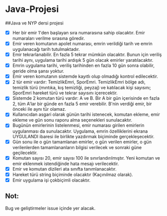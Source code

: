# Java-Projesi
##Java ve NYP dersi projesi

- [X] Her bir emir 1'den başlayan sıra numarasına sahip olacaktır. Emir numaraları verilme sırasına göredir.
- [X] Emir veren komutanın apolet numarası, emrin verildiği tarih ve emrin uygulanacağı tarih tutulmaktadır.
- [X] Emir tekrarlanabilir. En fazla 5 tekrar mümkün olacaktır. Bunun için veriliş tarihi aynı, uygulama tarihi ardışık 5 gün olacak emirler yaratılacaktır.
- [X] Emrin uygulama tarihi, veriliş tarihinden en fazla 10 gün sonra olabilir, geride olma şansı yoktur.
- [X] Emir veren komutanın sistemde kayıtlı olup olmadığı kontrol edilecektir.
- [X] 2 tür emir vardır: TemizlikEmri, SporEmri. TemizlikEmri bölge adı, temizlik türü (mıntıka, kış temizliği, peyzaj) ve katılacak kişi sayısını; SporEmri hareket türü ve tekrar sayısını içerecektir.
- [X] Sistemde 2 komutan türü vardır: A ve B. Bir A bir gün içerisinde en fazla 2, tüm A'lar bir günde en fazla 5 emir verebilir. B'nin verdiği emir, bir önceki ile aynı tür olamaz.
- [X] Kullanıcıdan asgari olarak günün tarihi istenecek, komutan ekleme, emir ekleme ve gün sonu raporu alma seçenekleri sunulacaktır.
- [X] Bugünün emirlerinin listelenmesi, emir numarası girilen emirlerin uygulanması da sunulacaktır. Uygulama, emrin özelliklerini ekrana UYGULANDI ibaresi ile birlikte yazdırmak biçiminde gerçekleşecektir.
- [X] Gün sonu ile o gün tamamlanan emirler, o gün verilen emirler, o gün verilenlerden tamamlananların bilgisi verilecek ve sonraki güne geçilecektir.
- [X] Komutan sayısı 20, emir sayısı 100 ile sınırlandırılmıştır. Yeni komutan ve emir eklenmek istendiğinde hata mesajı verilecektir.
- [X] Emir ve komutan dizileri ata sınıfta tanımlanacaktır.
- [X] Hareket türü string biçiminde olacaktır (Kaçınılmaz olarak).
- [X] Emir uygulama işi çokbiçimli olacaktır.

## Not:

Bug ve geliştirmeler issue içinde yer alacak.
